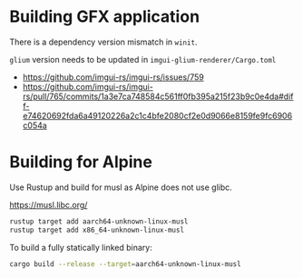 # Building GFX application

There is a dependency version mismatch in `winit`.

`glium` version needs to be updated in `imgui-glium-renderer/Cargo.toml`

* https://github.com/imgui-rs/imgui-rs/issues/759
* https://github.com/imgui-rs/imgui-rs/pull/765/commits/1a3e7ca748584c561ff0fb395a215f23b9c0e4da#diff-e74620692fda6a49120226a2c1c4bfe2080cf2e0d9066e8159fe9fc6906c054a

# Building for Alpine

Use Rustup and build for musl as Alpine does not use glibc.

https://musl.libc.org/

```sh
rustup target add aarch64-unknown-linux-musl
rustup target add x86_64-unknown-linux-musl
```

To build a fully statically linked binary:

```sh
cargo build --release --target=aarch64-unknown-linux-musl
```